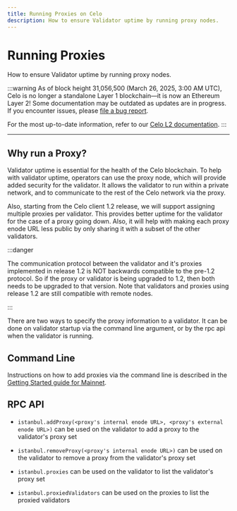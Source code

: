 ```yaml
---
title: Running Proxies on Celo
description: How to ensure Validator uptime by running proxy nodes.
---
```


# Running Proxies

How to ensure Validator uptime by running proxy nodes.

:::warning
As of block height 31,056,500 (March 26, 2025, 3:00 AM UTC), Celo is no longer a standalone Layer 1 blockchain—it is now an Ethereum Layer 2!
Some documentation may be outdated as updates are in progress. If you encounter issues, please [file a bug report](https://github.com/celo-org/docs/issues/new/choose).

For the most up-to-date information, refer to our [Celo L2 documentation](https://docs.celo.org/cel2).
:::

---

## Why run a Proxy?

Validator uptime is essential for the health of the Celo blockchain. To help with validator uptime, operators can use the proxy node, which will provide added security for the validator. It allows the validator to run within a private network, and to communicate to the rest of the Celo network via the proxy.

Also, starting from the Celo client 1.2 release, we will support assigning multiple proxies per validator. This provides better uptime for the validator for the case of a proxy going down. Also, it will help with making each proxy enode URL less public by only sharing it with a subset of the other validators.

:::danger

The communication protocol between the validator and it's proxies implemented in release 1.2 is NOT backwards compatible to the pre-1.2 protocol. So if the proxy or validator is being upgraded to 1.2, then both needs to be upgraded to that version. Note that validators and proxies using release 1.2 are still compatible with remote nodes.

:::

There are two ways to specify the proxy information to a validator. It can be done on validator startup via the command line argument, or by the rpc api when the validator is running.

## Command Line

Instructions on how to add proxies via the command line is described in the [Getting Started guide for Mainnet](/what-is-celo/about-celo-l1/validator/run/mainnet#deploy-a-validator-machine).

## RPC API

- `istanbul.addProxy(<proxy's internal enode URL>, <proxy's external enode URL>)` can be used on the validator to add a proxy to the validator's proxy set
- `istanbul.removeProxy(<proxy's internal enode URL>)` can be used on the validator to remove a proxy from the validator's proxy set
- `istanbul.proxies` can be used on the validator to list the validator's proxy set

- `istanbul.proxiedValidators` can be used on the proxies to list the proxied validators
